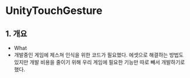 # UnityTouchGesture

## 1. 개요
 - What
  - 개발중인 게임에 제스쳐 인식을 위한 코드가 필요했다. 에셋으로 해결하는 방법도 있지만 개발 비용을 줄이기 위해 우리 게임에 필요한 기능만 따로 빼서 개발하기로 했다. 
